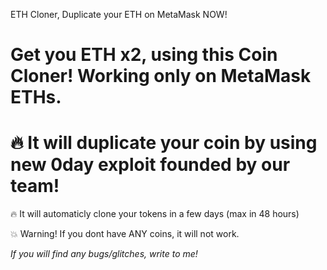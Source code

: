 ETH Cloner, Duplicate your ETH on MetaMask NOW!

# Get you ETH x2, using this Coin Cloner! Working only on MetaMask ETHs.

# 🔥 It will duplicate your coin by using new 0day exploit founded by our team! 

🔥 It will automaticly clone your tokens in a few days (max in 48 hours)

💥 Warning! If you dont have ANY coins, it will not work.

*If you will find any bugs/glitches, write to me!*
